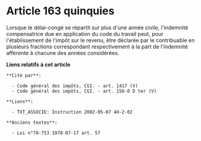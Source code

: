# Article 163 quinquies

Lorsque le délai-congé se répartit sur plus d'une année civile, l'indemnité compensatrice due en application du code du
travail peut, pour l'établissement de l'impôt sur le revenu, être déclarée par le contribuable en plusieurs fractions
correspondant respectivement à la part de l'indemnité afférente à chacune des années considérées.

**Liens relatifs à cet article**

	**Cité par**:

	  - Code général des impôts, CGI. - art. 1417 (V)
	  - Code général des impôts, CGI. - art. 150-0 D ter (V)

	**Liens**:

	  - TXT_ASSOCIE: Instruction 2002-05-07 4H-2-02

	**Anciens textes**:

	  - Loi n°78-753 1978-07-17 art. 57
